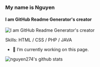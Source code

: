 ### My name is Nguyen
#### I am GitHub Readme Generator's creator
![I am GitHub Readme Generator's creator](https://media4.giphy.com/media/euuaA2cwLEUuI/giphy.gif)


Skills: HTML / CSS / PHP / JAVA

- 🔭 I’m currently working on this page. 






![nguyen274's github stats](https://github-readme-stats.vercel.app/api?username=nguyen274&show_icons=true&theme=default)
